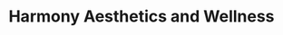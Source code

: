 ---
title: "Harmony Aesthetics and Wellness"
url: /vancouver/harmony-aesthetics-and-wellness/
shop: beauty
---